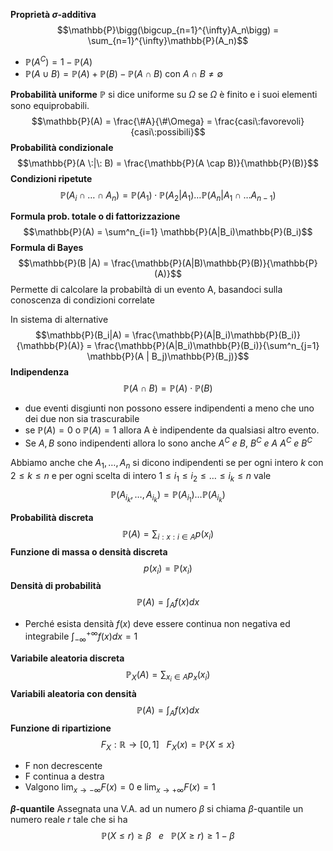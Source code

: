 **Proprietà $\sigma$-additiva**
$$\mathbb{P}\bigg(\bigcup_{n=1}^{\infty}A_n\bigg) = \sum_{n=1}^{\infty}\mathbb{P}(A_n)$$

- $\mathbb{P}(A^C) = 1 - \mathbb{P}(A)$
- $\mathbb{P}(A \cup B) = \mathbb{P}(A) + \mathbb{P}(B) - \mathbb{P}(A \cap B)$ con $A \cap B \neq \emptyset$  

**Probabilità uniforme**
$\mathbb{P}$ si dice uniforme su $\Omega$ se $\Omega$ è finito e i suoi elementi sono equiprobabili.
$$\mathbb{P}(A) = \frac{\#A}{\#\Omega} = \frac{casi\:favorevoli}{casi\:possibili}$$
**Probabilità condizionale**
$$\mathbb{P}(A \:|\: B) = \frac{\mathbb{P}(A \cap B)}{\mathbb{P}(B)}$$
**Condizioni ripetute**
$$\mathbb{P}(A_i \cap \dots \cap A_n) = \mathbb{P}(A_1) \cdot \mathbb{P}(A_2 | A_1) \dots \mathbb{P}(A_n | A_1 \cap \dots A_{n-1})$$

**Formula prob. totale o di fattorizzazione**
$$\mathbb{P}(A) = \sum^n_{i=1} \mathbb{P}(A|B_i)\mathbb{P}(B_i)$$
**Formula di Bayes**
$$\mathbb{P}(B |A) = \frac{\mathbb{P}(A|B)\mathbb{P}(B)}{\mathbb{P}(A)}$$
Permette di calcolare la probabiltà di un evento A, basandoci sulla conoscenza di condizioni correlate

In sistema di alternative
$$\mathbb{P}(B_i|A) = \frac{\mathbb{P}(A|B_i)\mathbb{P}(B_i)}{\mathbb{P}(A)} = \frac{\mathbb{P}(A|B_i)\mathbb{P}(B_i)}{\sum^n_{j=1} \mathbb{P}(A | B_j)\mathbb{P}(B_j)}$$
**Indipendenza**
$$\mathbb{P}(A \cap B) = \mathbb{P}(A) \cdot \mathbb{P}(B)$$
- due eventi disgiunti non possono essere indipendenti a meno che uno dei due non sia trascurabile
- se $\mathbb{P}(A) = 0$ o $\mathbb{P}(A) = 1$ allora A è indipendente da qualsiasi altro evento.
- Se $A, B$ sono indipendenti allora lo sono anche $A^C \:e\: B$, $B^C \:e\: A$ $A^C \:e\: B^C$ 

Abbiamo anche che $A_1, \dots, A_n$ si dicono indipendenti se per ogni intero $k$ con $2 \leq k \leq n$ e per ogni scelta di intero $1 \leq i_1 \leq i_2 \leq \dots \leq i_k \leq n$ vale
$$\mathbb{P}(A_{i_k}, \dots, A_{i_k}) = \mathbb{P}(A_{i_1})\dots \mathbb{P}(A_{i_k})$$

**Probabilità discreta**
$$\mathbb{P}(A) = \sum_{i: x:i \in A}p(x_i)$$
**Funzione di massa o densità discreta**
$$p(x_i) = \mathbb{P}(x_i)$$
**Densità di probabilità**
$$\mathbb{P}(A) = \int_A f(x) dx$$
- Perché esista densità $f(x)$ deve essere continua non negativa ed integrabile $\int_{-\infty}^{+\infty} f(x) dx = 1$

**Variabile aleatoria discreta**
$$\mathbb{P}_X(A) = \sum_{x_i\in A} p_x(x_i) $$
**Variabili aleatoria con densità**
$$\mathbb{P}(A) = \int_A f(x)dx $$
**Funzione di ripartizione**
$$F_X: \mathbb{R} \to [0, 1] \:\:\: F_X(x) = \mathbb{P}\{X \leq x\}$$
- F non decrescente
- F continua a destra
- Valgono $\lim_{x\to -\infty} F(x) = 0$ e $\lim_{x\to +\infty} F(x) = 1$

**$\beta$-quantile**
Assegnata una V.A. ad un numero $\beta$ si chiama $\beta$-quantile un numero reale $r$ tale che si ha $$\mathbb{P}(X \leq r) \geq \beta \:\:\:e\:\:\:\mathbb{P}(X \geq r) \geq 1 - \beta$$
